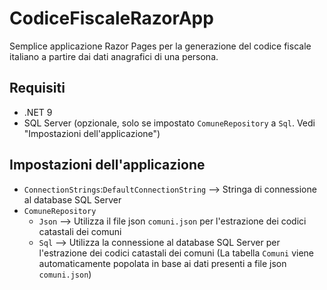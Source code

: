 # CodiceFiscaleRazorApp

Semplice applicazione Razor Pages per la generazione del codice fiscale italiano a partire dai dati anagrafici di una persona.

## Requisiti
- .NET 9
- SQL Server (opzionale, solo se impostato `ComuneRepository` a `Sql`. Vedi "Impostazioni dell'applicazione")

## Impostazioni dell'applicazione
- `ConnectionStrings`:`DefaultConnectionString` --> Stringa di connessione al database SQL Server
- `ComuneRepository`
	- `Json` --> Utilizza il file json `comuni.json` per l'estrazione dei codici catastali dei comuni 
	- `Sql` --> Utilizza la connessione al database SQL Server per l'estrazione dei codici catastali dei comuni (La tabella `Comuni` viene automaticamente popolata in base ai dati presenti a file json `comuni.json`)